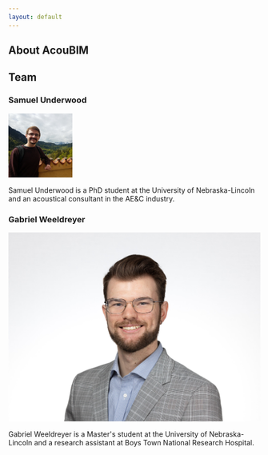 ```yaml
---
layout: default
---
```


## About AcouBIM

## Team

### Samuel Underwood

<img src="assets/images/SHU profile.jpg" alt="Avatar" class="avatar"> 

Samuel Underwood is a PhD student at the University of Nebraska-Lincoln and an acoustical consultant in the AE&C industry.




### Gabriel Weeldreyer

<img src="assets/images/Gabriel Headshot_centered.jpg" alt="Avatar" class="avatar">

Gabriel Weeldreyer is a Master's student at the University of Nebraska-Lincoln and a research assistant at Boys Town National Research Hospital.
